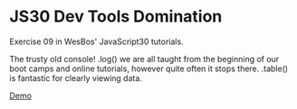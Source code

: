 # JS30 Dev Tools Domination
Exercise 09 in WesBos' JavaScript30 tutorials. 

The trusty old console! .log() we are all taught from the beginning of our boot camps and online tutorials, however quite often it stops there. .table() is fantastic for clearly viewing data. 

<a href="https://nikrowedevjs30-dev-tools-domination.netlify.app/">Demo</a>